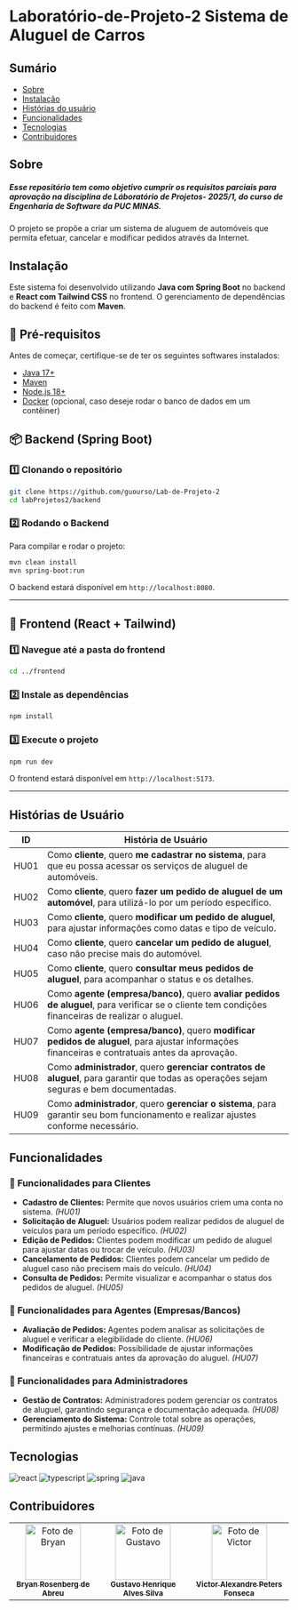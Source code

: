 [JAVA_BADGE]:https://img.shields.io/badge/java-%23ED8B00.svg?style=for-the-badge&logo=openjdk&logoColor=white
[SPRING_BADGE]: https://img.shields.io/badge/spring-%236DB33F.svg?style=for-the-badge&logo=spring&logoColor=white
[REACT__BADGE]: https://img.shields.io/badge/React-005CFE?style=for-the-badge&logo=react
[TYPESCRIPT__BADGE]: https://img.shields.io/badge/typescript-D4FAFF?style=for-the-badge&logo=typescript

# Laboratório-de-Projeto-2 Sistema de Aluguel de Carros
## Sumário
- [Sobre](#sobre)
- [Instalação](#instalacao)
- [Histórias do usuário](#historias-de-usuario)
- [Funcionalidades](#funcionalidades)
- [Tecnologias](#tecnologias)
- [Contribuidores](#contribuidores)

## Sobre
##### Esse repositório tem como objetivo cumprir os requisitos parciais para aprovação na disciplina de Láboratório de Projetos- 2025/1, do curso de Engenharia de Software da PUC MINAS.

O projeto se propõe a criar um sistema de aluguem de automóveis que permita efetuar, cancelar e modificar pedidos através da Internet.

## Instalação

Este sistema foi desenvolvido utilizando **Java com Spring Boot** no backend e **React com Tailwind CSS** no frontend. O gerenciamento de dependências do backend é feito com **Maven**.

## 🚀 Pré-requisitos

Antes de começar, certifique-se de ter os seguintes softwares instalados:

- [Java 17+](https://adoptium.net/)
- [Maven](https://maven.apache.org/download.cgi)
- [Node.js 18+](https://nodejs.org/)
- [Docker](https://www.docker.com/) (opcional, caso deseje rodar o banco de dados em um contêiner)

## 📦 Backend (Spring Boot)

### 1️⃣ Clonando o repositório

```sh
git clone https://github.com/guourso/Lab-de-Projeto-2
cd labProjetos2/backend
```

### 2️⃣ Rodando o Backend

Para compilar e rodar o projeto:

```sh
mvn clean install
mvn spring-boot:run
```

O backend estará disponível em `http://localhost:8080`.

---

## 🎨 Frontend (React + Tailwind)

### 1️⃣ Navegue até a pasta do frontend

```sh
cd ../frontend
```

### 2️⃣ Instale as dependências

```sh
npm install
```

### 3️⃣ Execute o projeto

```sh
npm run dev
```

O frontend estará disponível em `http://localhost:5173`.

---


## Histórias de Usuário

| ID   | História de Usuário |
|------|---------------------|
| HU01 | Como **cliente**, quero **me cadastrar no sistema**, para que eu possa acessar os serviços de aluguel de automóveis. |
| HU02 | Como **cliente**, quero **fazer um pedido de aluguel de um automóvel**, para utilizá-lo por um período específico. |
| HU03 | Como **cliente**, quero **modificar um pedido de aluguel**, para ajustar informações como datas e tipo de veículo. |
| HU04 | Como **cliente**, quero **cancelar um pedido de aluguel**, caso não precise mais do automóvel. |
| HU05 | Como **cliente**, quero **consultar meus pedidos de aluguel**, para acompanhar o status e os detalhes. |
| HU06 | Como **agente (empresa/banco)**, quero **avaliar pedidos de aluguel**, para verificar se o cliente tem condições financeiras de realizar o aluguel. |
| HU07 | Como **agente (empresa/banco)**, quero **modificar pedidos de aluguel**, para ajustar informações financeiras e contratuais antes da aprovação. |
| HU08 | Como **administrador**, quero **gerenciar contratos de aluguel**, para garantir que todas as operações sejam seguras e bem documentadas. |
| HU09 | Como **administrador**, quero **gerenciar o sistema**, para garantir seu bom funcionamento e realizar ajustes conforme necessário. |

## Funcionalidades
### 📌 Funcionalidades para Clientes

- **Cadastro de Clientes:** Permite que novos usuários criem uma conta no sistema. *(HU01)*
- **Solicitação de Aluguel:** Usuários podem realizar pedidos de aluguel de veículos para um período específico. *(HU02)*
- **Edição de Pedidos:** Clientes podem modificar um pedido de aluguel para ajustar datas ou trocar de veículo. *(HU03)*
- **Cancelamento de Pedidos:** Clientes podem cancelar um pedido de aluguel caso não precisem mais do veículo. *(HU04)*
- **Consulta de Pedidos:** Permite visualizar e acompanhar o status dos pedidos de aluguel. *(HU05)*

### 🏢 Funcionalidades para Agentes (Empresas/Bancos)

- **Avaliação de Pedidos:** Agentes podem analisar as solicitações de aluguel e verificar a elegibilidade do cliente. *(HU06)*
- **Modificação de Pedidos:** Possibilidade de ajustar informações financeiras e contratuais antes da aprovação do aluguel. *(HU07)*

### 🔧 Funcionalidades para Administradores

- **Gestão de Contratos:** Administradores podem gerenciar os contratos de aluguel, garantindo segurança e documentação adequada. *(HU08)*
- **Gerenciamento do Sistema:** Controle total sobre as operações, permitindo ajustes e melhorias contínuas. *(HU09)*

## Tecnologias
![react][REACT__BADGE]
![typescript][TYPESCRIPT__BADGE]
![spring][SPRING_BADGE]
![java][JAVA_BADGE]

## Contribuidores

<table>
  <tr>
    <td align="center">
      <a href="https://github.com/BryanAbreu21">
        <img src="https://avatars.githubusercontent.com/u/127118299?v=4)" width="100px;" alt="Foto de Bryan"/><br>
        <sub>
          <b>Bryan Rosenberg de Abreu</b>
        </sub>
      </a>
    </td>
    <td align="center">
      <a href="https://github.com/guourso">
        <img src="https://avatars.githubusercontent.com/u/62347484?v=4" width="100px;" alt="Foto de Gustavo"/><br>
        <sub>
          <b>Gustavo Henrique Alves Silva</b>
        </sub>
      </a>
    </td>
    <td align="center">
      <a href="https://github.com/VictorFonseca17">
        <img src="https://avatars.githubusercontent.com/u/113562134?v=4" width="100px;" alt="Foto de Victor"/><br>
        <sub>
          <b>Victor Alexandre Peters Fonseca</b>
        </sub>
      </a>
    </td>
  </tr>
</table>

